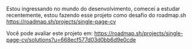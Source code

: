 Estou ingressando no mundo do desenvolvimento, comecei a estudar recentemente, estou fazendo esse projeto como desafio do roadmap.sh
https://roadmap.sh/projects/single-page-cv

Você pode avaliar este projeto em: https://roadmap.sh/projects/single-page-cv/solutions?u=668ecf577d03d0bb6d9e0cde
